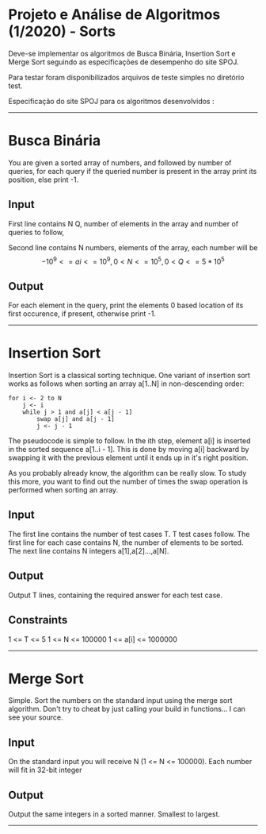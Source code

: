 # Projeto e Análise de Algoritmos (1/2020) - Sorts

Deve-se implementar os algoritmos de Busca Binária, Insertion Sort e Merge Sort seguindo as especificações de desempenho do site SPOJ.

Para testar foram disponibilizados arquivos de teste simples no diretório test.

Especificação do site SPOJ para os algoritmos desenvolvidos :
____

# Busca Binária

You are given a sorted array of numbers, and followed by number of queries, for each query if the queried number is present in the array print its position, else print -1.

## Input
First line contains N Q, number of elements in the array and number of queries to follow,

Second line contains N numbers, elements of the array, each number will be 
$$ -10^9<= ai <= 10^9, 0 < N <= 10^5, 0 < Q <= 5*10^5 $$

## Output
For each element in the query, print the elements 0 based location of its first occurence, if present, otherwise print -1.
____

# Insertion Sort

Insertion Sort is a classical sorting technique. One variant of insertion sort works as follows when sorting an array a[1..N] in non-descending order:

~~~
for i <- 2 to N
    j <- i
    while j > 1 and a[j] < a[j - 1]
        swap a[j] and a[j - 1]
        j <- j - 1
~~~

The pseudocode is simple to follow. In the ith step, element a[i] is inserted in the sorted sequence a[1..i - 1]. This is done by moving a[i] backward by swapping it with the previous element until it ends up in it's right position.

As you probably already know, the algorithm can be really slow. To study this more, you want to find out the number of times the swap operation is performed when sorting an array.

## Input
The first line contains the number of test cases T. T test cases follow. The first line for each case contains N, the number of elements to be sorted. The next line contains N integers a[1],a[2]...,a[N].

## Output
Output T lines, containing the required answer for each test case.

## Constraints
1 <= T <= 5
1 <= N <= 100000
1 <= a[i] <= 1000000 

___

# Merge Sort

Simple. Sort the numbers on the standard input using the merge sort algorithm. Don't try to cheat by just calling your build in functions... I can see your source.

## Input
On the standard input you will receive N (1 <= N <= 100000). Each number will fit in 32-bit integer

## Output
Output the same integers in a sorted manner. Smallest to largest. 
____
